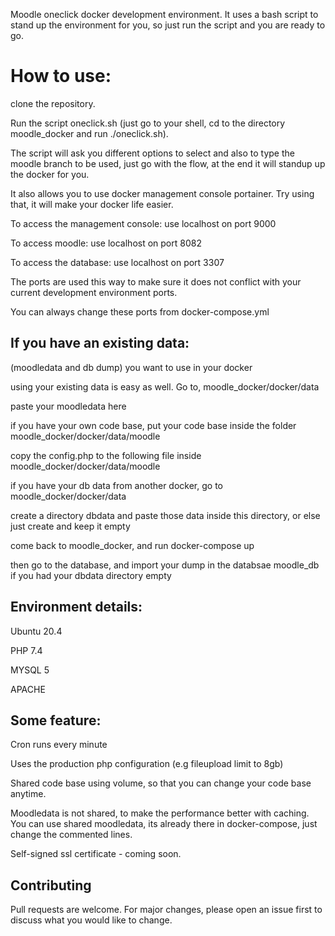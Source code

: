 Moodle oneclick docker development environment. It uses a bash script to stand up the environment for you, so just run the script and you are ready to go.

# How to use:
clone the repository.

Run the script oneclick.sh (just go to your shell, cd to the directory moodle_docker and run ./oneclick.sh).

The script will ask you different options to select and also to type the moodle branch to be used, just go with the flow, at the end it will standup up the docker for you.

It also allows you to use docker management console portainer. Try using that, it will make your docker life easier.

To access the management console: use localhost on port 9000

To access moodle: use localhost on port 8082

To access the database: use localhost on port 3307

The ports are used this way to make sure it does not conflict with your current development environment ports. 

You can always change these ports from docker-compose.yml

## If you have an existing data:
(moodledata and db dump) you want to use in your docker

using your existing data is easy as well. Go to, moodle_docker/docker/data

paste your moodledata here

if you have your own code base, put your code base inside the folder moodle_docker/docker/data/moodle

copy the config.php to the following file inside moodle_docker/docker/data/moodle

if you have your db data from another docker, go to moodle_docker/docker/data

create a directory dbdata and paste those data inside this directory, or else just create and keep it empty

come back to moodle_docker, and run docker-compose up

then go to the database, and import your dump in the databsae moodle_db if you had your dbdata directory empty

## Environment details:
Ubuntu 20.4

PHP 7.4

MYSQL 5

APACHE

## Some feature:
Cron runs every minute

Uses the production php configuration (e.g fileupload limit to 8gb)

Shared code base using volume, so that you can change your code base anytime.

Moodledata is not shared, to make the performance better with caching. You can use shared moodledata, its already there in docker-compose, just change the commented lines.

Self-signed ssl certificate - coming soon.

## Contributing
Pull requests are welcome. For major changes, please open an issue first to discuss what you would like to change.
